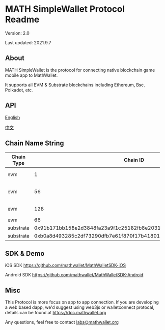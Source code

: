 # MATH SimpleWallet Protocol Readme

Version: 2.0

Last updated: 2021.9.7

## About

MATH SimpleWallet is the protocol for connecting native blockchain game mobile app to MathWallet.

It supports all EVM & Substrate blockchains including Ethereum, Bsc, Polkadot, etc.

## API

[English](https://github.com/mathwallet/SimpleWallet/blob/v2/README_en.md)

[中文](https://github.com/mathwallet/SimpleWallet/blob/v2/README_cn.md)

## Chain Name String

| Chain Type | Chain ID | Description |
| --- | --- | --- |
| evm | 1 | Ethereum Chain |
| evm | 56 | Binance Smart Chain |
| evm | 128 | Huobi ECO Chain |
| evm | 66 | OKExChain |
| substrate | 0x91b171bb158e2d3848fa23a9f1c25182fb8e20313b2c1eb49219da7a70ce90c3 | Polkadot |
| substrate | 0xb0a8d493285c2df73290dfb7e61f870f17b41801197a149ca93654499ea3dafe | Kusama |

## SDK & Demo

iOS SDK
https://github.com/mathwallet/MathWalletSDK-iOS

Android SDK
https://github.com/mathwallet/MathWalletSDK-Android

## Misc

This Protocol is more focus on app to app connection. If you are developing a web based dapp, we'd suggest using web3js or walletconnect protocal, details can be found at https://doc.mathwallet.org

Any questions, feel free to contact labs@mathwallet.org
